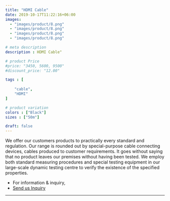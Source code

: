 ```yaml
---
title: "HDMI Cable"
date: 2019-10-17T11:22:16+06:00
images: 
  - "images/product/8.png"
  - "images/product/8.png"
  - "images/product/8.png"
  - "images/product/8.png"

# meta description
description : HDMI Cable"

# product Price
#price: "3450, 5600, 9500"
#discount_price: "12.00"

tags : [
    
    "cable",
    "HDMI"
]

# product variation
colors : ["Black"]
sizes : ["50m"]

draft: false
---
```


We offer our customers products to practically every standard and regulation. Our range is rounded out by special-purpose cable connecting devices, cables produced to customer requirements. It goes without saying that no product leaves our premises without having been tested. We employ both standard measuring procedures and special testing equipment in our large-scale dynamic testing centre to verify the existence of the specified properties.

* For information & inquiry,
* [Send us Inquiry](mailto:info@smartchemcable.com)
***
